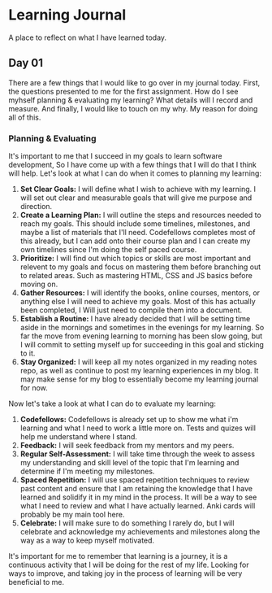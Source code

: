 # Learning Journal

A place to reflect on what I have learned today.

## Day 01

There are a few things that I would like to go over in my journal today. First, the questions presented to me for the first assignment. How do I see myhself planning & evaluating my learning? What details will I record and measure. And finally, I would like to touch on my why. My reason for doing all of this.

### Planning & Evaluating

It's important to me that I succeed in my goals to learn software development, So I have come up with a few things that I will do that I think will help. Let's look at what I can do when it comes to planning my learning:

1. **Set Clear Goals:** I will define what I wish to achieve with my learning. I will set out clear and measurable goals that will give me purpose and direction.
2. **Create a Learning Plan:** I will outline the steps and resources needed to reach my goals. This should include some timelines, milestones, and maybe a list of materials that I'll need. Codefellows completes most of this already, but I can add onto their course plan and I can create my own timelines since I'm doing the self paced course.
3. **Prioritize:** I will find out which topics or skills are most important and relevent to my goals and focus on mastering them before branching out to related areas. Such as mastering HTML, CSS and JS basics before moving on.
4. **Gather Resources:** I will identify the books, online courses, mentors, or anything else I will need to achieve my goals. Most of this has actually been completed, I Will just need to compile them into a document.
5. **Establish a Routine:** I have already decided that I will be setting time aside in the mornings and sometimes in the evenings for my learning. So far the move from evening learning to morning has been slow going, but I will commit to setting myself up for succeeding in this goal and sticking to it.
6. **Stay Organized:** I will keep all my notes organized in my reading notes repo, as well as continue to post my learning experiences in my blog. It may make sense for my blog to essentially become my learning journal for now.

Now let's take a look at what I can do to evaluate my learning:

1. **Codefellows:** Codefellows is already set up to show me what i'm learning and what I need to work a little more on. Tests and quizes will help me understand where I stand.
2. **Feedback:** I will seek feedback from my mentors and my peers.
3. **Regular Self-Assessment:** I will take time through the week to assess my understanding and skill level of the topic that I'm learning and determine if I'm meeting my milestones.
4. **Spaced Repetition:** I will use spaced repetition techniques to review past content and ensure that I am retaining the knowledge that I have learned and solidify it in my mind in the process. It will be a way to see what I need to review and what I have actually learned. Anki cards will probably be my main tool here.
5. **Celebrate:** I will make sure to do something I rarely do, but I will celebrate and acknowledge my achievements and milestones along the way as a way to keep myself motivated.

It's important for me to remember that learning is a journey, it is a continuous activity that I will be doing for the rest of my life. Looking for ways to improve, and taking joy in the process of learning will be very beneficial to me.